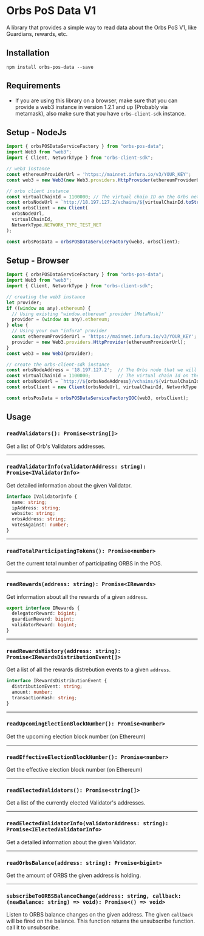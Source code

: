 # Orbs PoS Data V1

A library that provides a simple way to read data about the Orbs PoS V1, like Guardians, rewards, etc.

## Installation

`npm install orbs-pos-data --save`

## Requirements

* If you are using this library on a browser, make sure that you can provide a web3 instance in version 1.2.1 and up (Probably via metamask), also make sure that you have `orbs-client-sdk` instance.

## Setup - NodeJs

```js
import { orbsPOSDataServiceFactory } from "orbs-pos-data";
import Web3 from "web3";
import { Client, NetworkType } from "orbs-client-sdk";

// web3 instance
const ethereumProviderUrl = 'https://mainnet.infura.io/v3/YOUR_KEY';   // The Ethereum that we will query
const web3 = new Web3(new Web3.providers.HttpProvider(ethereumProviderUrl));

// orbs client instance
const virtualChainId = 1100000; // The virtual chain ID on the Orbs network
const orbsNodeUrl = `http://18.197.127.2/vchains/${virtualChainId.toString()}`;
const orbsClient = new Client(
  orbsNodeUrl,
  virtualChainId,
  NetworkType.NETWORK_TYPE_TEST_NET
);

const orbsPosData = orbsPOSDataServiceFactory(web3, orbsClient);
```

## Setup - Browser

```js
import { orbsPOSDataServiceFactory } from "orbs-pos-data";
import Web3 from "web3";
import { Client, NetworkType } from "orbs-client-sdk";

// creating the web3 instance
let provider;
if ((window as any).ethereum) {
  // Using existing "window.ethereum" provider [MetaMask]'
  provider = (window as any).ethereum;
} else {
  // Using your own "infura" provider
  const ethereumProviderUrl = 'https://mainnet.infura.io/v3/YOUR_KEY';
  provider = new Web3.providers.HttpProvider(ethereumProviderUrl);
}
const web3 = new Web3(provider);

// create the orbs-client-sdk instance
const orbsNodeAddress = '18.197.127.2';  // The Orbs node that we will query
const virtualChainId = 1100000;          // The virtual chain Id on the Orbs network
const orbsNodeUrl = `http://${orbsNodeAddress}/vchains/${virtualChainId.toString()}`;
const orbsClient = new Client(orbsNodeUrl, virtualChainId, NetworkType.NETWORK_TYPE_TEST_NET);

const orbsPosData = orbsPOSDataServiceFactoryIOC(web3, orbsClient);
```

## Usage

### `readValidators(): Promise<string[]>`

Get a list of Orb's Validators addresses.

---

### `readValidatorInfo(validatorAddress: string): Promise<IValidatorInfo>`

Get detailed information about the given Validator.

```ts
interface IValidatorInfo {
  name: string;
  ipAddress: string;
  website: string;
  orbsAddress: string;
  votesAgainst: number;
}
```

---

### `readTotalParticipatingTokens(): Promise<number>`

Get the current total number of participating ORBS in the POS.

---

### `readRewards(address: string): Promise<IRewards>`

Get information about all the rewards of a given `address`.

```ts
export interface IRewards {
  delegatorReward: bigint;
  guardianReward: bigint;
  validatorReward: bigint;
}
```

---

### `readRewardsHistory(address: string): Promise<IRewardsDistributionEvent[]>`

Get a list of all the rewards distrebution events to a given `address`.

```ts
interface IRewardsDistributionEvent {
  distributionEvent: string;
  amount: number;
  transactionHash: string;
}
```

---

### `readUpcomingElectionBlockNumber(): Promise<number>`

Get the upcoming election block number (on Ethereum)

---

### `readEffectiveElectionBlockNumber(): Promise<number>`

Get the effective election block number (on Ethereum)

---

### `readElectedValidators(): Promise<string[]>`

Get a list of the currently elected Validator's addresses.

---

### `readElectedValidatorInfo(validatorAddress: string): Promise<IElectedValidatorInfo>`

Get a detailed information about the given Validator.

---

### `readOrbsBalance(address: string): Promise<bigint>`

Get the amount of ORBS the given address is holding.

---

### `subscribeToORBSBalanceChange(address: string, callback: (newBalance: string) => void): Promise<() => void>`

Listen to ORBS balance changes on the given address.
The given `callback` will be fired on the balance.
This function returns the unsubscribe function. call it to unsubscribe.
